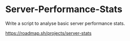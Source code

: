 # Server-Performance-Stats
Write a script to analyse basic server performance stats.

https://roadmap.sh/projects/server-stats
